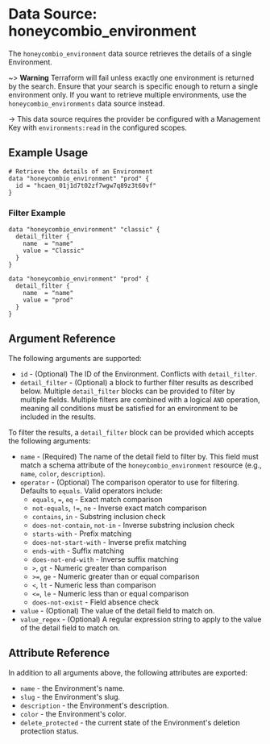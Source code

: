 # Data Source: honeycombio_environment

The `honeycombio_environment` data source retrieves the details of a single Environment.

~> **Warning** Terraform will fail unless exactly one environment is returned by the search.
  Ensure that your search is specific enough to return a single environment only.
  If you want to retrieve multiple environments, use the `honeycombio_environments` data source instead.

-> This data source requires the provider be configured with a Management Key with `environments:read` in the configured scopes.


## Example Usage

```hcl
# Retrieve the details of an Environment
data "honeycombio_environment" "prod" {
  id = "hcaen_01j1d7t02zf7wgw7q89z3t60vf"
}
```

### Filter Example

```hcl
data "honeycombio_environment" "classic" {
  detail_filter {
    name  = "name"
    value = "Classic"
  }
}

data "honeycombio_environment" "prod" {
  detail_filter {
    name  = "name"
    value = "prod"
  }
}
```

## Argument Reference

The following arguments are supported:

* `id` - (Optional) The ID of the Environment. Conflicts with `detail_filter`.
* `detail_filter` - (Optional) a block to further filter results as described below. Multiple `detail_filter` blocks can be provided to filter by multiple fields. Multiple filters are combined with a logical `AND` operation, meaning all conditions must be satisfied for an environment to be included in the results.

To filter the results, a `detail_filter` block can be provided which accepts the following arguments:

* `name` - (Required) The name of the detail field to filter by. This field must match a schema attribute of the `honeycombio_environment` resource (e.g., `name`, `color`, `description`).
* `operator` - (Optional) The comparison operator to use for filtering. Defaults to `equals`. Valid operators include:
  * `equals`, `=`, `eq` - Exact match comparison
  * `not-equals`, `!=`, `ne` - Inverse exact match comparison
  * `contains`, `in` - Substring inclusion check
  * `does-not-contain`, `not-in` - Inverse substring inclusion check
  * `starts-with` - Prefix matching
  * `does-not-start-with` - Inverse prefix matching
  * `ends-with` - Suffix matching
  * `does-not-end-with` - Inverse suffix matching
  * `>`, `gt` - Numeric greater than comparison
  * `>=`, `ge` - Numeric greater than or equal comparison
  * `<`, `lt` - Numeric less than comparison
  * `<=`, `le` - Numeric less than or equal comparison
  * `does-not-exist` - Field absence check
* `value` - (Optional) The value of the detail field to match on.
* `value_regex` - (Optional) A regular expression string to apply to the value of the detail field to match on.

## Attribute Reference

In addition to all arguments above, the following attributes are exported:

* `name` - the Environment's name.
* `slug` - the Environment's slug.
* `description` - the Environment's description.
* `color` - the Environment's color.
* `delete_protected` - the current state of the Environment's deletion protection status.
